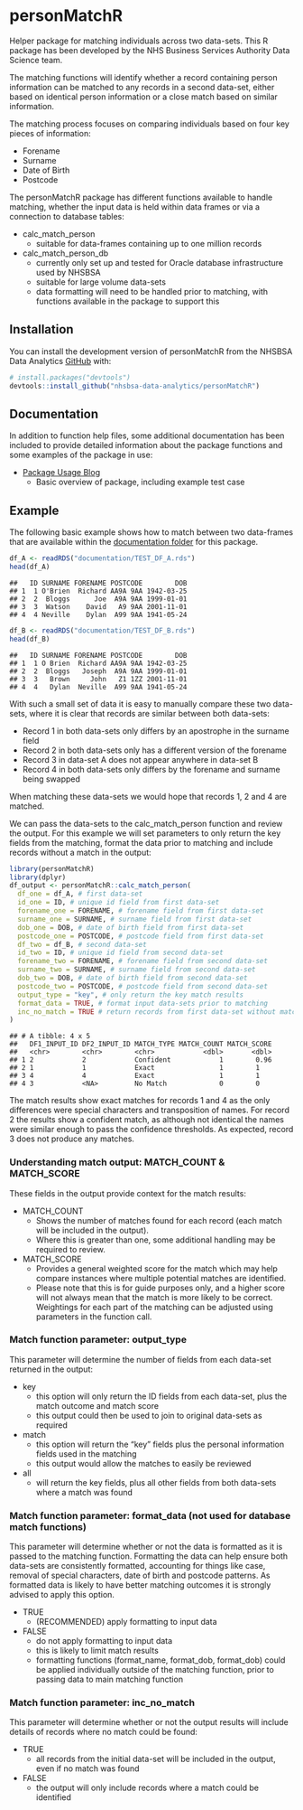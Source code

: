 
# personMatchR

Helper package for matching individuals across two data-sets. This R
package has been developed by the NHS Business Services Authority Data
Science team.

The matching functions will identify whether a record containing person
information can be matched to any records in a second data-set, either
based on identical person information or a close match based on similar
information.

The matching process focuses on comparing individuals based on four key
pieces of information:

- Forename
- Surname
- Date of Birth
- Postcode

The personMatchR package has different functions available to handle
matching, whether the input data is held within data frames or via a
connection to database tables:

- calc_match_person
  - suitable for data-frames containing up to one million records
- calc_match_person_db
  - currently only set up and tested for Oracle database infrastructure
    used by NHSBSA
  - suitable for large volume data-sets
  - data formatting will need to be handled prior to matching, with
    functions available in the package to support this

## Installation

You can install the development version of personMatchR from the NHSBSA
Data Analytics [GitHub](https://github.com/nhsbsa-data-analytics/) with:

``` r
# install.packages("devtools")
devtools::install_github("nhsbsa-data-analytics/personMatchR")
```

## Documentation

In addition to function help files, some additional documentation has
been included to provide detailed information about the package
functions and some examples of the package in use:

- [Package Usage Blog](documentation/personMatchR%20Usage%20Blog.pdf)
  - Basic overview of package, including example test case

## Example

The following basic example shows how to match between two data-frames
that are available within the [documentation folder](documentation/) for
this package.

``` r
df_A <- readRDS("documentation/TEST_DF_A.rds")
head(df_A)
```

    ##   ID SURNAME FORENAME POSTCODE        DOB
    ## 1  1 O'Brien  Richard AA9A 9AA 1942-03-25
    ## 2  2  Bloggs      Joe  A9A 9AA 1999-01-01
    ## 3  3  Watson    David   A9 9AA 2001-11-01
    ## 4  4 Neville    Dylan  A99 9AA 1941-05-24

``` r
df_B <- readRDS("documentation/TEST_DF_B.rds")
head(df_B)
```

    ##   ID SURNAME FORENAME POSTCODE        DOB
    ## 1  1 O Brien  Richard AA9A 9AA 1942-03-25
    ## 2  2  Bloggs   Joseph  A9A 9AA 1999-01-01
    ## 3  3   Brown     John   Z1 1ZZ 2001-11-01
    ## 4  4   Dylan  Neville  A99 9AA 1941-05-24

With such a small set of data it is easy to manually compare these two
data-sets, where it is clear that records are similar between both
data-sets:

- Record 1 in both data-sets only differs by an apostrophe in the
  surname field
- Record 2 in both data-sets only has a different version of the
  forename
- Record 3 in data-set A does not appear anywhere in data-set B
- Record 4 in both data-sets only differs by the forename and surname
  being swapped

When matching these data-sets we would hope that records 1, 2 and 4 are
matched.

We can pass the data-sets to the calc_match_person function and review
the output. For this example we will set parameters to only return the
key fields from the matching, format the data prior to matching and
include records without a match in the output:

``` r
library(personMatchR)
library(dplyr)
df_output <- personMatchR::calc_match_person(
  df_one = df_A, # first data-set
  id_one = ID, # unique id field from first data-set
  forename_one = FORENAME, # forename field from first data-set
  surname_one = SURNAME, # surname field from first data-set
  dob_one = DOB, # date of birth field from first data-set
  postcode_one = POSTCODE, # postcode field from first data-set
  df_two = df_B, # second data-set
  id_two = ID, # unique id field from second data-set
  forename_two = FORENAME, # forename field from second data-set
  surname_two = SURNAME, # surname field from second data-set
  dob_two = DOB, # date of birth field from second data-set
  postcode_two = POSTCODE, # postcode field from second data-set
  output_type = "key", # only return the key match results
  format_data = TRUE, # format input data-sets prior to matching
  inc_no_match = TRUE # return records from first data-set without matches
)
```

    ## # A tibble: 4 x 5
    ##   DF1_INPUT_ID DF2_INPUT_ID MATCH_TYPE MATCH_COUNT MATCH_SCORE
    ##   <chr>        <chr>        <chr>            <dbl>       <dbl>
    ## 1 2            2            Confident            1        0.96
    ## 2 1            1            Exact                1        1   
    ## 3 4            4            Exact                1        1   
    ## 4 3            <NA>         No Match             0        0

The match results show exact matches for records 1 and 4 as the only
differences were special characters and transposition of names. For
record 2 the results show a confident match, as although not identical
the names were similar enough to pass the confidence thresholds. As
expected, record 3 does not produce any matches.

### Understanding match output: MATCH_COUNT & MATCH_SCORE

These fields in the output provide context for the match results:

- MATCH_COUNT
  - Shows the number of matches found for each record (each match will
    be included in the output).
  - Where this is greater than one, some additional handling may be
    required to review.
- MATCH_SCORE
  - Provides a general weighted score for the match which may help
    compare instances where multiple potential matches are identified.
  - Please note that this is for guide purposes only, and a higher score
    will not always mean that the match is more likely to be correct.
    Weightings for each part of the matching can be adjusted using
    parameters in the function call.

### Match function parameter: output_type

This parameter will determine the number of fields from each data-set
returned in the output:

- key
  - this option will only return the ID fields from each data-set, plus
    the match outcome and match score
  - this output could then be used to join to original data-sets as
    required
- match
  - this option will return the “key” fields plus the personal
    information fields used in the matching
  - this output would allow the matches to easily be reviewed
- all
  - will return the key fields, plus all other fields from both
    data-sets where a match was found

### Match function parameter: format_data (not used for database match functions)

This parameter will determine whether or not the data is formatted as it
is passed to the matching function. Formatting the data can help ensure
both data-sets are consistently formatted, accounting for things like
case, removal of special characters, date of birth and postcode
patterns. As formatted data is likely to have better matching outcomes
it is strongly advised to apply this option.

- TRUE
  - (RECOMMENDED) apply formatting to input data
- FALSE
  - do not apply formatting to input data
  - this is likely to limit match results
  - formatting functions (format_name, format_dob, format_dob) could be
    applied individually outside of the matching function, prior to
    passing data to main matching function

### Match function parameter: inc_no_match

This parameter will determine whether or not the output results will
include details of records where no match could be found:

- TRUE
  - all records from the initial data-set will be included in the
    output, even if no match was found
- FALSE
  - the output will only include records where a match could be
    identified
